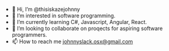 - 👋 Hi, I’m @thisiskazejohnny
- 👀 I’m interested in software programming.
- 🌱 I’m currently learning C#, Javascript, Angular, React.
- 💞️ I’m looking to collaborate on proqects for aspiring software programmers.
- 📫 How to reach me johnnyslack.osx@gmail.com

<!---
thisiskazejohnny/thisiskazejohnny is a ✨ special ✨ repository because its `README.md` (this file) appears on your GitHub profile.
You can click the Preview link to take a look at your changes.
--->

